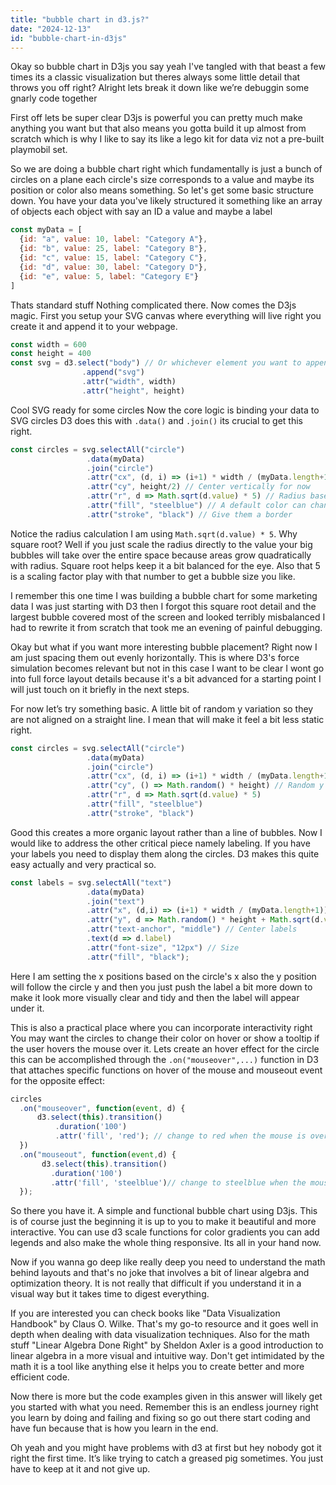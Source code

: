```yaml
---
title: "bubble chart in d3.js?"
date: "2024-12-13"
id: "bubble-chart-in-d3js"
---
```


Okay so bubble chart in D3js you say yeah I've tangled with that beast a few times its a classic visualization but theres always some little detail that throws you off right? Alright lets break it down like we’re debuggin some gnarly code together

First off lets be super clear D3js is powerful you can pretty much make anything you want but that also means you gotta build it up almost from scratch which is why I like to say its like a lego kit for data viz not a pre-built playmobil set.

So we are doing a bubble chart right which fundamentally is just a bunch of circles on a plane each circle's size corresponds to a value and maybe its position or color also means something. So let's get some basic structure down. You have your data you've likely structured it something like an array of objects each object with say an ID a value and maybe a label

```javascript
const myData = [
  {id: "a", value: 10, label: "Category A"},
  {id: "b", value: 25, label: "Category B"},
  {id: "c", value: 15, label: "Category C"},
  {id: "d", value: 30, label: "Category D"},
  {id: "e", value: 5, label: "Category E"}
]
```

Thats standard stuff Nothing complicated there. Now comes the D3js magic. First you setup your SVG canvas where everything will live right you create it and append it to your webpage.

```javascript
const width = 600
const height = 400
const svg = d3.select("body") // Or whichever element you want to append to
                .append("svg")
                .attr("width", width)
                .attr("height", height)
```

Cool SVG ready for some circles Now the core logic is binding your data to SVG circles D3 does this with `.data()` and `.join()` its crucial to get this right.

```javascript
const circles = svg.selectAll("circle")
                 .data(myData)
                 .join("circle")
                 .attr("cx", (d, i) => (i+1) * width / (myData.length+1)) // Basic equidistant placement
                 .attr("cy", height/2) // Center vertically for now
                 .attr("r", d => Math.sqrt(d.value) * 5) // Radius based on value
                 .attr("fill", "steelblue") // A default color can change it
                 .attr("stroke", "black") // Give them a border
```

Notice the radius calculation I am using `Math.sqrt(d.value) * 5`. Why square root? Well if you just scale the radius directly to the value your big bubbles will take over the entire space because areas grow quadratically with radius. Square root helps keep it a bit balanced for the eye. Also that 5 is a scaling factor play with that number to get a bubble size you like.

I remember this one time I was building a bubble chart for some marketing data I was just starting with D3 then I forgot this square root detail and the largest bubble covered most of the screen and looked terribly misbalanced I had to rewrite it from scratch that took me an evening of painful debugging.

Okay but what if you want more interesting bubble placement? Right now I am just spacing them out evenly horizontally. This is where D3's force simulation becomes relevant but not in this case I want to be clear I wont go into full force layout details because it's a bit advanced for a starting point I will just touch on it briefly in the next steps.

For now let’s try something basic. A little bit of random y variation so they are not aligned on a straight line. I mean that will make it feel a bit less static right.

```javascript
const circles = svg.selectAll("circle")
                 .data(myData)
                 .join("circle")
                 .attr("cx", (d, i) => (i+1) * width / (myData.length+1))
                 .attr("cy", () => Math.random() * height) // Random y placement
                 .attr("r", d => Math.sqrt(d.value) * 5)
                 .attr("fill", "steelblue")
                 .attr("stroke", "black")
```
Good this creates a more organic layout rather than a line of bubbles. Now I would like to address the other critical piece namely labeling. If you have your labels you need to display them along the circles. D3 makes this quite easy actually and very practical so.
```javascript
const labels = svg.selectAll("text")
                 .data(myData)
                 .join("text")
                 .attr("x", (d,i) => (i+1) * width / (myData.length+1))
                 .attr("y", d => Math.random() * height + Math.sqrt(d.value) * 5 + 10) // Slightly below the circle
                 .attr("text-anchor", "middle") // Center labels
                 .text(d => d.label)
                 .attr("font-size", "12px") // Size
                 .attr("fill", "black");
```

Here I am setting the x positions based on the circle's x also the y position will follow the circle y and then you just push the label a bit more down to make it look more visually clear and tidy and then the label will appear under it.

This is also a practical place where you can incorporate interactivity right You may want the circles to change their color on hover or show a tooltip if the user hovers the mouse over it. Lets create an hover effect for the circle this can be accomplished through the `.on("mouseover",...)` function in D3 that attaches specific functions on hover of the mouse and mouseout event for the opposite effect:
```javascript
circles
  .on("mouseover", function(event, d) {
      d3.select(this).transition()
          .duration('100')
          .attr('fill', 'red'); // change to red when the mouse is over
  })
  .on("mouseout", function(event,d) {
       d3.select(this).transition()
         .duration('100')
         .attr('fill', 'steelblue')// change to steelblue when the mouse is out
  });
```

So there you have it. A simple and functional bubble chart using D3js. This is of course just the beginning it is up to you to make it beautiful and more interactive. You can use d3 scale functions for color gradients you can add legends and also make the whole thing responsive. Its all in your hand now.

Now if you wanna go deep like really deep you need to understand the math behind layouts and that's no joke that involves a bit of linear algebra and optimization theory. It is not really that difficult if you understand it in a visual way but it takes time to digest everything.

If you are interested you can check books like "Data Visualization Handbook" by Claus O. Wilke. That's my go-to resource and it goes well in depth when dealing with data visualization techniques. Also for the math stuff "Linear Algebra Done Right" by Sheldon Axler is a good introduction to linear algebra in a more visual and intuitive way. Don't get intimidated by the math it is a tool like anything else it helps you to create better and more efficient code.

Now there is more but the code examples given in this answer will likely get you started with what you need. Remember this is an endless journey right you learn by doing and failing and fixing so go out there start coding and have fun because that is how you learn in the end.

Oh yeah and you might have problems with d3 at first but hey nobody got it right the first time. It’s like trying to catch a greased pig sometimes. You just have to keep at it and not give up.

